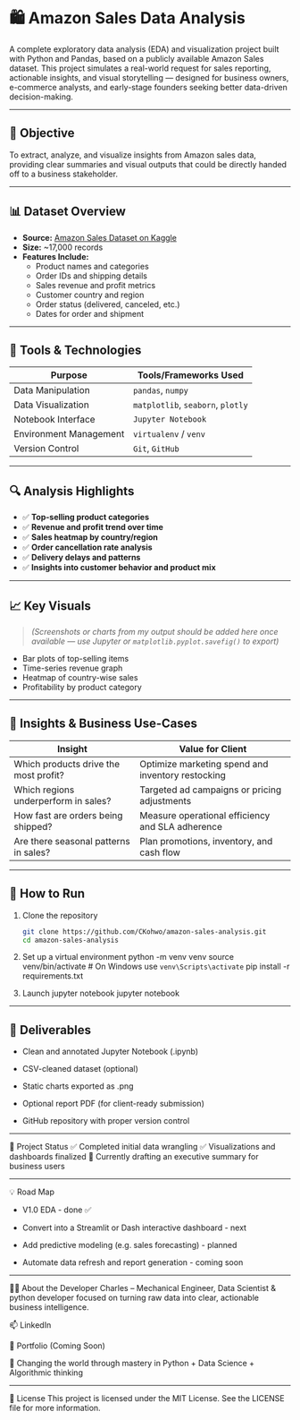 # 🛍️ Amazon Sales Data Analysis

A complete exploratory data analysis (EDA) and visualization project built with Python and Pandas, based on a publicly available Amazon Sales dataset. This project simulates a real-world request for sales reporting, actionable insights, and visual storytelling — designed for business owners, e-commerce analysts, and early-stage founders seeking better data-driven decision-making.

---

## 📌 Objective

To extract, analyze, and visualize insights from Amazon sales data, providing clear summaries and visual outputs that could be directly handed off to a business stakeholder.

---

## 📊 Dataset Overview

- **Source:** [Amazon Sales Dataset on Kaggle](https://www.kaggle.com/datasets/karkavelrajaj/amazon-sales-dataset)
- **Size:** ~17,000 records
- **Features Include:**
  - Product names and categories
  - Order IDs and shipping details
  - Sales revenue and profit metrics
  - Customer country and region
  - Order status (delivered, canceled, etc.)
  - Dates for order and shipment

---

## 🧰 Tools & Technologies

| Purpose              | Tools/Frameworks Used             |
|----------------------|-----------------------------------|
| Data Manipulation    | `pandas`, `numpy`                 |
| Data Visualization   | `matplotlib`, `seaborn`, `plotly`|
| Notebook Interface   | `Jupyter Notebook`                |
| Environment Management | `virtualenv` / `venv`             |
| Version Control      | `Git`, `GitHub`                   |

---

## 🔍 Analysis Highlights

- ✅ **Top-selling product categories**
- ✅ **Revenue and profit trend over time**
- ✅ **Sales heatmap by country/region**
- ✅ **Order cancellation rate analysis**
- ✅ **Delivery delays and patterns**
- ✅ **Insights into customer behavior and product mix**

---

## 📈 Key Visuals

> *(Screenshots or charts from my output should be added here once available — use Jupyter or `matplotlib.pyplot.savefig()` to export)*

- Bar plots of top-selling items
- Time-series revenue graph
- Heatmap of country-wise sales
- Profitability by product category

---

## 🧠 Insights & Business Use-Cases

| Insight                                  | Value for Client                                    |
|------------------------------------------|-----------------------------------------------------|
| Which products drive the most profit?    | Optimize marketing spend and inventory restocking   |
| Which regions underperform in sales?     | Targeted ad campaigns or pricing adjustments        |
| How fast are orders being shipped?       | Measure operational efficiency and SLA adherence    |
| Are there seasonal patterns in sales?    | Plan promotions, inventory, and cash flow           |

---

## 🚀 How to Run

1. Clone the repository  
   ```bash
   git clone https://github.com/CKohwo/amazon-sales-analysis.git
   cd amazon-sales-analysis

2. Set up a virtual environment
   python -m venv venv
   source venv/bin/activate  # On Windows use `venv\Scripts\activate`
   pip install -r requirements.txt

3. Launch jupyter notebook
   jupyter notebook 

---

## 🧾 Deliverables
- Clean and annotated Jupyter Notebook (.ipynb)

- CSV-cleaned dataset (optional)

- Static charts exported as .png

- Optional report PDF (for client-ready submission)

- GitHub repository with proper version control
  
---

📄 Project Status
✅ Completed initial data wrangling
✅ Visualizations and dashboards finalized
🔄 Currently drafting an executive summary for business users

---

💡 Road Map  
- V1.0 EDA - done ✅ 

- Convert into a Streamlit or Dash interactive dashboard - next

- Add predictive modeling (e.g. sales forecasting) - planned

- Automate data refresh and report generation - coming soon

---

🧑‍💼 About the Developer
Charles – Mechanical Engineer, Data Scientist & python developer focused on turning raw data into clear, actionable business intelligence.

📫 LinkedIn

💼 Portfolio (Coming Soon)

🧠 Changing the world through mastery in Python + Data Science + Algorithmic thinking

---

📜 License
This project is licensed under the MIT License. See the LICENSE file for more information.
